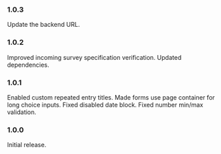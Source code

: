 ### 1.0.3

Update the backend URL.

### 1.0.2

Improved incoming survey specification verification.
Updated dependencies.

### 1.0.1

Enabled custom repeated entry titles.
Made forms use page container for long choice inputs.
Fixed disabled date block.
Fixed number min/max validation.

### 1.0.0

Initial release.
